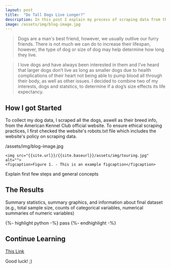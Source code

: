 ```yaml
---
layout: post
title:  "Do Tall Dogs Live Longer?"
description: In this post I explain my process of scraping data from the web while exploring the question of how height effects a dog's life expectancy.
image: /assets/img/blog-image.jpg
---
```



<blockquote> Dogs are a man's best friend, however, we usually outlive our furry friends. There is not much we can do to increase their lifespan, however, the type of dog or size of dog may help determine how long they live. </blockquote>
  
  
<blockquote> I love dogs and have always been interested in them and I’ve heard that larger dogs don’t live as long as smaller dogs due to health complications of their heart not being able to pump blood all through their body, as well as other issues. I decided to combine two of my interests, dogs and statstics, to determine if a dog’s size effects its life expectancy.</a>  </blockquote>

  

## How I got Started

To collect my dog data, I scraped all the dogs, aswell as their breed info, from the American Kennel Club official website. To ensure ethical scraping practices, I first checked the website's robots.txt file which includes the website's policy on scraping data. 

/assets/img/blog-image.jpg

	<img src="{{site.url}}/{{site.baseurl}}/assets/img/touring.jpg" alt=""> 
	<figcaption>Figure 1. - This is an example figcaption</figcaption>

Explain first few steps and general concepts

## The Results

Summary statistics, summary graphics, and information about final dataset (e.g., total sample size, counts of categorical variables, numerical summaries of numeric variables)


{%- highlight python -%}
pass
{%- endhighlight -%}

## Continue Learning

[This Link]([https://www.akc.org/dog-breeds/](https://www.geeksforgeeks.org/selenium-python-tutorial/))


Good luck! ;)
